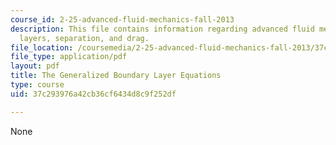 ```yaml
---
course_id: 2-25-advanced-fluid-mechanics-fall-2013
description: This file contains information regarding advanced fluid mechanics, boundary
  layers, separation, and drag.
file_location: /coursemedia/2-25-advanced-fluid-mechanics-fall-2013/37c293976a42cb36cf6434d8c9f252df_MIT2_25F13_GeneralizedEqn.pdf
file_type: application/pdf
layout: pdf
title: The Generalized Boundary Layer Equations
type: course
uid: 37c293976a42cb36cf6434d8c9f252df

---
```

None